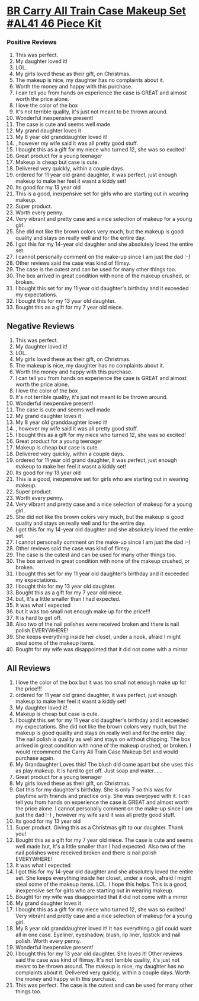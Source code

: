 # [BR Carry All Train Case Makeup Set #AL41 46 Piece Kit](https://products.checkmycream.com/products/BR-Carry-All-Train-Case-Makeup-Set-AL41-46-Piece-Kit.html)

### Positive Reviews

<ol>
      <li>This was perfect.</li>
      <li>My daughter loved it!</li>
      <li>LOL.</li>
      <li>My girls loved these as their gift, on Christmas.</li>
      <li>The makeup is nice, my daughter has no complaints about it.</li>
      <li>Worth the money and happy with this purchase.</li>
      <li>I can tell you from hands on experience the case is GREAT and almost worth the price alone.  </li>
      <li>I love the color of the box</li>
      <li>It&#x27;s not terrible quality, it&#x27;s just not meant to be thrown around.</li>
      <li>Wonderful inexpensive present!</li>
      <li>The case is cute and seems well made</li>
      <li>My grand daughter loves it</li>
      <li>My 8 year old granddaughter loved it!</li>
      <li>, however my wife said it was all pretty good stuff.</li>
      <li>I bought this as a gift for my niece who turned 12, she was so excited!</li>
      <li>Great product for a young teenager</li>
      <li>Makeup is cheap but case is cute.</li>
      <li>Delivered very quickly, within a couple days.</li>
      <li>ordered for 11 year old grand daughter, it was perfect,  just enough makeup to make her feel it wasnt a kiddy set!</li>
      <li>Its good for my 13 year old</li>
      <li>This is a good, inexpensive set for girls who are starting out in wearing makeup.</li>
      <li>Super product.</li>
      <li>Worth every penny.</li>
      <li>Very vibrant and pretty case and a nice selection of makeup for a young girl.</li>
      <li>She did not like the brown colors very much, but the makeup is good quality and stays on really well and for the entire day.</li>
      <li>I got this for my 14-year old daughter and she absolutely loved the entire set.</li>
      <li>I cannot personally comment on the make-up since I am just the dad :-)</li>
      <li>Other reviews said the case was kind of flimsy.</li>
      <li>The case is the cutest and can be used for many other things too.</li>
      <li>The box arrived in great condition with none of the makeup crushed, or broken.</li>
      <li>I bought this set for my 11 year old daughter&#x27;s birthday and it exceeded my expectations.</li>
      <li>I bought this for my 13 year old daughter.</li>
      <li>Bought this as a gift for my 7 year old niece.</li>
</ol>


<h2>Negative Reviews</h2>
<ol>
<li> This was perfect.</li>
<li> My daughter loved it!</li>
<li> LOL.</li>
<li> My girls loved these as their gift, on Christmas.</li>
<li> The makeup is nice, my daughter has no complaints about it.</li>
<li> Worth the money and happy with this purchase.</li>
<li> I can tell you from hands on experience the case is GREAT and almost worth the price alone.  </li>
<li> I love the color of the box</li>
<li> It&#x27;s not terrible quality, it&#x27;s just not meant to be thrown around.</li>
<li> Wonderful inexpensive present!</li>
<li> The case is cute and seems well made</li>
<li> My grand daughter loves it</li>
<li> My 8 year old granddaughter loved it!</li>
<li> , however my wife said it was all pretty good stuff.</li>
<li> I bought this as a gift for my niece who turned 12, she was so excited!</li>
<li> Great product for a young teenager</li>
<li> Makeup is cheap but case is cute.</li>
<li> Delivered very quickly, within a couple days.</li>
<li> ordered for 11 year old grand daughter, it was perfect,  just enough makeup to make her feel it wasnt a kiddy set!</li>
<li> Its good for my 13 year old</li>
<li> This is a good, inexpensive set for girls who are starting out in wearing makeup.</li>
<li> Super product.</li>
<li> Worth every penny.</li>
<li> Very vibrant and pretty case and a nice selection of makeup for a young girl.</li>
<li> She did not like the brown colors very much, but the makeup is good quality and stays on really well and for the entire day.</li>
<li> I got this for my 14-year old daughter and she absolutely loved the entire set.</li>
<li> I cannot personally comment on the make-up since I am just the dad :-)</li>
<li> Other reviews said the case was kind of flimsy.</li>
<li> The case is the cutest and can be used for many other things too.</li>
<li> The box arrived in great condition with none of the makeup crushed, or broken.</li>
<li> I bought this set for my 11 year old daughter&#x27;s birthday and it exceeded my expectations.</li>
<li> I bought this for my 13 year old daughter.</li>
<li> Bought this as a gift for my 7 year old niece.</li>
<li> but, It&#x27;s a little smaller than I had expected.</li>
<li> It was what I expected</li>
<li> but it was too small not enough make up for the price!!!</li>
<li> It is hard to get off.</li>
<li> Also two of the nail polishes were received broken and there is nail polish EVERYWHERE!</li>
<li> She keeps everything inside her closet, under a nook, afraid I might steal some of the makeup items.</li>
<li> Bought for my wife was disappointed that it did not come with a mirror</li>
</ol>

<h2>All Reviews</h2>

<ol>
    <li> I love the color of the box but it was too small not enough make up for the price!!!</li>
    <li> ordered for 11 year old grand daughter, it was perfect,  just enough makeup to make her feel it wasnt a kiddy set!</li>
    <li> My daughter loved it!</li>
    <li> Makeup is cheap but case is cute.</li>
    <li> I bought this set for my 11 year old daughter&#x27;s birthday and it exceeded my expectations. She did not like the brown colors very much, but the makeup is good quality and stays on really well and for the entire day. The nail polish is quality as well and stays on without chipping. The box arrived in great condition with none of the makeup crushed, or broken. I would recommend the Carry All Train Case Makeup Set and would purchase again.</li>
    <li> My Grandaughter Loves this! The blush did come apart but she uses this as play makeup. It is hard to get off. Just soap and water......</li>
    <li> Great product for a young teenager</li>
    <li> My girls loved these as their gift, on Christmas.</li>
    <li> Got this for my daughter&#x27;s birthday. She is only 7 so this was for playtime with friends and practice only. She was overjoyed with it. I can tell you from hands on experience the case is GREAT and almost worth the price alone.  I cannot personally comment on the make-up since I am just the dad :-) , however my wife said it was all pretty good stuff.</li>
    <li> Its good for my 13 year old</li>
    <li> Super product. Giving this as a Christmas gift to our daughter. Thank you!</li>
    <li> Bought this as a gift for my 7 year old niece. The case is cute and seems well made but, It&#x27;s a little smaller than I had expected. Also two of the nail polishes were received broken and there is nail polish EVERYWHERE!</li>
    <li> It was what I expected</li>
    <li> I got this for my 14-year old daughter and she absolutely loved the entire set. She keeps everything inside her closet, under a nook, afraid I might steal some of the makeup items. LOL. I hope this helps. This is a good, inexpensive set for girls who are starting out in wearing makeup.</li>
    <li> Bought for my wife was disappointed that it did not come with a mirror</li>
    <li> My grand daughter loves it</li>
    <li> I bought this as a gift for my niece who turned 12, she was so excited! Very vibrant and pretty case and a nice selection of makeup for a young girl.</li>
    <li> My 8 year old granddaughter loved it! It has everything a girl could want all in one case. Eyeliner, eyeshadow, blush, lip liner, lipstick and nail polish. Worth every penny.</li>
    <li> Wonderful inexpensive present!</li>
    <li> I bought this for my 13 year old daughter. She loves it! Other reviews said the case was kind of flimsy. It&#x27;s not terrible quality, it&#x27;s just not meant to be thrown around. The makeup is nice, my daughter has no complaints about it. Delivered very quickly, within a couple days. Worth the money and happy with this purchase.</li>
    <li> This was perfect. The case is the cutest and can be used for many other things too.</li>
</ol>




